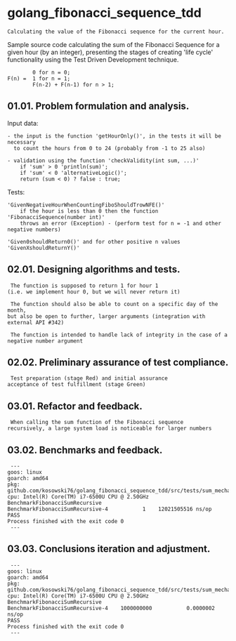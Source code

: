 # golang_fibonacci_sequence_tdd

    Calculating the value of the Fibonacci sequence for the current hour.

  Sample source code calculating the sum of the Fibonacci Sequence for a given hour (by an integer),
presenting the stages of creating 'life cycle' functionality using the Test Driven Development technique.

            0 for n = 0;
    F(n) =  1 for n = 1;
            F(n-2) + F(n-1) for n > 1;


 ## 01.01. Problem formulation and analysis.

 Input data:

    - the input is the function 'getHourOnly()', in the tests it will be necessary 
      to count the hours from 0 to 24 (probably from -1 to 25 also)

    - validation using the function 'checkValidity(int sum, ...)'
        if 'sum' > 0 'println(sum)';
        if 'sum' < 0 'alternativeLogic()';
        return (sum < 0) ? false : true;

 Tests:

    'GivenNegativeHourWhenCountingFiboShouldTrowNFE()'
        if the hour is less than 0 then the function 'FibonacciSequence(number int)'
        throws an error (Exception) - (perform test for n = -1 and other negative numbers)

    'Given0shouldReturn0()' and for other positive n values 'GivenXshouldReturnY()'


 ## 02.01. Designing algorithms and tests.

     The function is supposed to return 1 for hour 1 
    (i.e. we implement hour 0, but we will never return it)

     The function should also be able to count on a specific day of the month, 
    but also be open to further, larger arguments (integration with external API #342)

     The function is intended to handle lack of integrity in the case of a negative number argument


 ## 02.02. Preliminary assurance of test compliance.

     Test preparation (stage Red) and initial assurance
    acceptance of test fulfillment (stage Green)

 
 ## 03.01. Refactor and feedback.

     When calling the sum function of the Fibonacci sequence 
    recursively, a large system load is noticeable for larger numbers


 ## 03.02. Benchmarks and feedback.

     ---
    goos: linux
    goarch: amd64
    pkg: github.com/kosowski76/golang_fibonacci_sequence_tdd/src/tests/sum_mechanics
    cpu: Intel(R) Core(TM) i7-6500U CPU @ 2.50GHz
    BenchmarkFibonacciSumRecursive
    BenchmarkFibonacciSumRecursive-4   	       1	12021505516 ns/op
    PASS    
    Process finished with the exit code 0
     ---


## 03.03. Conclusions iteration and adjustment.

     ---
    goos: linux
    goarch: amd64
    pkg: github.com/kosowski76/golang_fibonacci_sequence_tdd/src/tests/sum_mechanics
    cpu: Intel(R) Core(TM) i7-6500U CPU @ 2.50GHz
    BenchmarkFibonacciSumRecursive
    BenchmarkFibonacciSumRecursive-4   	1000000000	         0.0000002 ns/op
    PASS    
    Process finished with the exit code 0
     ---
